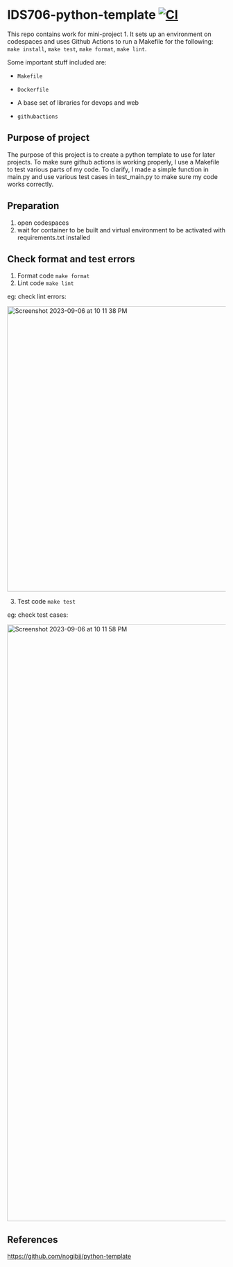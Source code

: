 # IDS706-python-template [![CI](https://github.com/jeremymtan/IDS706-python-template/actions/workflows/ci.yml/badge.svg)](https://github.com/jeremymtan/IDS706-python-template/actions/workflows/ci.yml)
This repo contains work for mini-project 1. It sets up an environment on codespaces and uses Github Actions to run a Makefile for the following: `make install`, `make test`, `make format`, `make lint`. 

Some important stuff included are:

* `Makefile`

* `Dockerfile`

* A base set of libraries for devops and web

* `githubactions` 

## Purpose of project
The purpose of this project is to create a python template to use for later projects. To make sure github actions is working properly, I use a Makefile to test various parts of my code. To clarify, I made a simple function in main.py and use various test cases in test_main.py to make sure my code works correctly.

## Preparation
1. open codespaces 
2. wait for container to be built and virtual environment to be activated with requirements.txt installed 

## Check format and test errors 
1. Format code `make format`
2. Lint code `make lint`

eg: check lint errors:

<img width="658" alt="Screenshot 2023-09-06 at 10 11 38 PM" src="https://github.com/jeremymtan/IDS706-python-template/assets/36715338/98471323-112d-4818-9c3b-7fc15b9b7927">

3. Test code `make test`

eg: check test cases:

<img width="1376" alt="Screenshot 2023-09-06 at 10 11 58 PM" src="https://github.com/jeremymtan/IDS706-python-template/assets/36715338/caf8d3dc-4da0-4f76-9fe5-20805ecafa1a">


## References 
https://github.com/nogibjj/python-template



